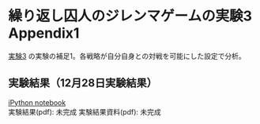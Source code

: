 # 繰り返し囚人のジレンマゲームの実験3 Appendix1

[実験3](../experiment3) の実験の補足1。各戦略が自分自身との対戦を可能にした設定で分析。

## 実験結果（12月28日実験結果）
[iPython notebook](http://nbviewer.ipython.org/github/myuuuuun/RepeatedMatrixGame/blob/master/PrisonersDilemma/experiment3/Experiment-2015-11-30.ipynb)  
実験結果(pdf): 未完成
実験結果資料(pdf): 未完成  







